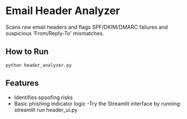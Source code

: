 
# Email Header Analyzer

Scans raw email headers and flags SPF/DKIM/DMARC failures and suspicious 'From/Reply-To' mismatches.

## How to Run
```
python header_analyzer.py
```

## Features
- Identifies spoofing risks
- Basic phishing indicator logic
-Try the Streamlit interface by running: streamlit run header_ui.py
